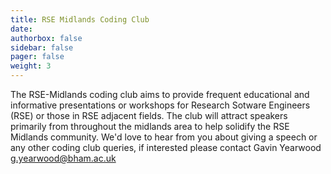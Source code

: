```yaml
---
title: RSE Midlands Coding Club
date:
authorbox: false
sidebar: false
pager: false
weight: 3
---
```

The RSE-Midlands coding club aims to provide frequent educational and informative presentations or workshops for Research Sotware Engineers (RSE) or those in RSE adjacent fields. The club will attract speakers primarily from throughout the midlands area to help solidify the RSE Midlands community. We'd love to hear from you about giving a speech or any other coding club queries, if interested please contact Gavin Yearwood [g.yearwood@bham.ac.uk](mailto:g.yearwood@bham.ac.uk)